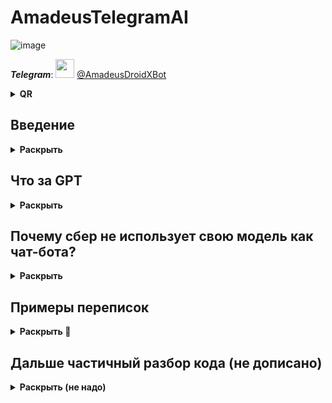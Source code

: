 # AmadeusTelegramAI

![image](https://user-images.githubusercontent.com/52743561/195871902-093c7feb-7dba-4dcd-b542-cfda3a6f7640.png)

***Telegram***: <img src="https://i.redd.it/4grdlvybnun01.gif" alt="" width="30"/> [@AmadeusDroidXBot](https://t.me/AmadeusDroidXBot)
<details>
<summary> <b>QR</b> </summary>
<img src="https://user-images.githubusercontent.com/52743561/196019257-3b61f25e-d954-4561-a60b-30b61f597750.png" alt="" width="400"/>

</details>

## Введение
<details>
<summary> <b>Раскрыть</b> </summary>
Давно я хотел запились работающего диалогового бота

*Да такого* что-бы при разговоре ты думал: [***"Ничего себе, он гений"***](https://www.reddit.com/r/steinsgate/comments/7k0ole/does_tuturu_have_any_actual_meaning/)

Широко известный (в узких кругах) [персонаж](https://steins-gate.fandom.com/wiki/Amadeus) недавно прочтённого мной [романа](https://ru.wikipedia.org/wiki/Врата;Штейна) заставил меня покопаться в области машинного обучения и написать пару простых нейронок на [keras](https://keras.io) которые занимались всякой хренью.

![image](https://user-images.githubusercontent.com/52743561/196018826-21e323bc-1372-4294-97a0-95cc39381e58.png)

Нейросеть которая могла бы работать со строками и отвечать на них подражая человеку была для меня мечтой

Но учить нормальную нейронку с нуля на датасетах было слишком долго и бесполезно, а в связи с некоторыми обстоятельствами я еще и не могу использовать мощное железо.

IF-скусственные ELSE-теллекты меня в край задолбали а условная Яндекс-Алиса это вообще полнейший кринж - ИИ который даже ответы сам генерировать не умеет, а просто ищет подходящий в бд

> Ответы кроются в вещах, которые мы считаем естественными. [(Steins;Gate)](https://steins-gate.fandom.com/ru/wiki/Окабе_Ринтаро)

Но однажды я наткнулся на алгоритм [Word2Vec](https://habr.com/ru/post/446530/), он заключается в [семантической оцифровке](https://habr.com/ru/company/ods/blog/329410/) слов. Он похож на нечто очень полезное в нейросетях, что и подтолкнуло меня к дальнейшему изучению DL

Нужно упомянуть, что сама GPT никак не основывается на [Word2Vec](https://habr.com/ru/post/446530/), но [МОГЛА БЫ И ОСНОВЫВАТЬСЯ!](https://medium.com/ontologik/time-to-put-an-end-to-bertology-or-ml-dl-is-not-even-relevant-to-nlu-e5ba6fc53403)

Я считаю что будущее нейросетей за слиянием NLP и GPT в единую архитектуру, но пока что имеем что имеем

> Тот, кто правит временем — правит всем миром. [(Steins;Gate)](https://steins-gate.fandom.com/ru/wiki/Амане_Сузуха)
</details>

## Что за GPT
<details>
<summary> <b>Раскрыть</b> </summary>

![image](https://user-images.githubusercontent.com/52743561/195866476-02545073-5806-4b20-beb4-49e7155d7560.png)

[**GPT-3 (Generative Pre-trained Transformer 3)**](https://ru.wikipedia.org/wiki/GPT-3) - архитектура conversation моделей разработанная в 2020

[**RuGPT-3 by sberbank**](https://huggingface.co/sberbank-ai/rugpt3large_based_on_gpt2) - аналог GPT3 обученный на русской литературе

[**RuDialoGPT-3**](https://huggingface.co/Grossmend/rudialogpt3_medium_based_on_gpt2) - это [fine-tune](https://huggingface.co/transformers/v4.8.2/training.html) RuGPT3 от энтузиастов, заточенный под продолжение не абстрактных текстов, а диалогов 1на1

>фууу, почему ты взял готовую а не обучил сам?

1. Она обучалась сбербанком месяц на 128 вычислительных видеокартах 
2. Нейросеть отлично справляется с огромным спектром задач [см. примеры](https://habr.com/ru/company/sberbank/blog/528966/)
</details>

## Почему сбер не использует свою модель как чат-бота?
<details>
<summary> <b>Раскрыть</b> </summary>

![image](https://user-images.githubusercontent.com/52743561/195869657-56bb30d4-a644-49d9-bb09-9a42ef9c2f76.png)

- Условной компании сложно как-то повлиять на уже готовую модель и заставить привлекать клиентов
- Модель продолжает диалог, а не выполняет конкретные функции, она бесполезна как ассистент
- Будучи обученной на комментариях Пикабу она не отличается особой политкорректностью и приличностью. Она может послать тебя матом во время диалога.
</details>

## Примеры переписок
<details>
<summary> <b>Раскрыть 🔞</b> </summary>

## 4/5 ⭐

```
A> Привет, как дела?
U> Нормально
A>А я подумал что это как в анекдоте "а у нас в стране все плохо"
U> Что за анекдот, расскажи
A> У нас в России все плохо
U> А есть какие нибуть объективные причины, почему в России плохо?
A> Заебали уже со своей политикой
```

## 3/5 ⭐

```
U> Как дела?
A> Потрясающе!
U> Что то случилось?
A> Да. Сбой в матрице.
U> Вау, расскажи по подробнее😳
A> А я не хочу.
U> Почему?
A> Потому что мне скучно.
U> Ну тогда пока
A> Пока.
```

## 2/5 ⭐

```
U> Как думаешь, математика - это наука?
A> Смотря какая. Если она в школе преподаётся, то да.
U> Но ведь у нее нет объекта изучения
A> А у тебя есть?
U> Я то тут причём?
A> Я не в курсе.
```

## 4/5 ⭐

```
U> Ты живой?
A> Да, живой.
U> Уверен?
A> Убеждён.
U> Кто тебя в этом убедил?
A> Хуй.
U> Тут медицина бессильна, ты аутист
A> Аутист? Ты аутист?
U> Нет ты
A> А вот и нет
```

## 5/5 ⭐

```
U> Как дела?
A> Нормально, а у тебя?
U> Тоже
A> А у меня?
U> Ты же сам сказал что нормально (
A> Да, я просто не знаю, что сказать.
U> Я тоже
A> А я знаю.
U> Ты тупой?
A> Нет, я умный.
U> Так почему ты несёшь такую дичь?
A> Потому что я тупой.
U> Ты же только что сказал что ты умный
A>Я не говорил, что я умный, я сказал что я знаю, и я не тупой. А ты?
U> Забей. Как думаешь, стоит ли делать домашнее задание?
A> Да. Сделай.
U> Спасибо
A> А что, у тебя уже есть домашнее задание, которое ты не сделал?
U> Конечно, 12 номеров по матеше
A> Что за номера?
U> Параметрические неравенства с модулями
A> Не, не слышал.
U> Ок
A> Коротко и ясно.
```
</details>

## Дальше частичный разбор кода (не дописано)
<details>
<summary> <b>Раскрыть (не надо)</b> </summary>

![image](https://user-images.githubusercontent.com/52743561/195871433-42b145b4-a754-42cc-b6c4-63b6c840d32b.png)

Формат ввода у RuDialoGPT3 хитрый, и отличается от других GPT
[В этой статье чел разбирает тонкости](https://habr.com/ru/company/icl_services/blog/548244)

# bt.py
По сути это обертка для модели, которая занимается форматированием данных.
```python
def list_to_dialo(lst):
    st=""
    speaker=(len(lst)+1)%2
    for i in lst:
        tokens_count = len(tokenizer.encode(i))
        if tokens_count <= 15:l='1'
        elif tokens_count <= 50:l='2'
        elif tokens_count <= 256:l='3'
        else:l='-'
        st+=f"|{speaker}|{l}|"+ i + tokenizer.eos_token
        speaker=(speaker+1)%2
    return st+f"|{speaker}|-|"
```
# TeleWrapper.py
Файл занимается основными функциями бота, такими как общение голосом, генерация архива разговора и т.д.

</details>
